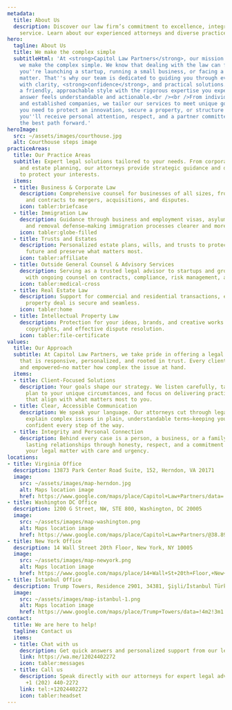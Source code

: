```yaml
---
metadata:
  title: About Us
  description: Discover our law firm’s commitment to excellence, integrity, and client-focused
    service. Learn about our experienced attorneys and diverse practice areas.
hero:
  tagline: About Us
  title: We make the complex simple
  subtitleHtml: 'At <strong>Capitol Law Partners</strong>, our mission is simple:
    we make the complex simple. We know that dealing with the law can feel intimidating—whether
    you''re launching a startup, running a small business, or facing a personal legal
    matter. That''s why our team is dedicated to guiding you through every legal challenge
    with clarity, <strong>confidence</strong>, and practical solutions. We combine
    a friendly, approachable style with the rigorous expertise you expect, so every
    answer feels understandable and actionable.<br /><br />From individuals to startups
    and established companies, we tailor our services to meet unique goals. Whether
    you need to protect an innovation, secure a property, or structure a business,
    you''ll receive personal attention, respect, and a partner committed to finding
    the best path forward.'
heroImage:
  src: ~/assets/images/courthouse.jpg
  alt: Courthouse steps image
practiceAreas:
  title: Our Practice Areas
  subtitle: Expert legal solutions tailored to your needs. From corporate law to immigration
    and estate planning, our attorneys provide strategic guidance and dedicated advocacy
    to protect your interests.
  items:
  - title: Business & Corporate Law
    description: Comprehensive counsel for businesses of all sizes, from entity formation
      and contracts to mergers, acquisitions, and disputes.
    icon: tabler:briefcase
  - title: Immigration Law
    description: Guidance through business and employment visas, asylum, family petitions,
      and removal defense—making immigration processes clearer and more manageable.
    icon: tabler:globe-filled
  - title: Trusts and Estates
    description: Personalized estate plans, wills, and trusts to protect your family’s
      future and preserve what matters most.
    icon: tabler:affiliate
  - title: Outside General Counsel & Advisory Services
    description: Serving as a trusted legal advisor to startups and growing businesses
      with ongoing counsel on contracts, compliance, risk management, and operations.
    icon: tabler:medical-cross
  - title: Real Estate Law
    description: Support for commercial and residential transactions, ensuring every
      property deal is secure and seamless.
    icon: tabler:home
  - title: Intellectual Property Law
    description: Protection for your ideas, brands, and creative works through trademarks,
      copyrights, and effective dispute resolution.
    icon: tabler:file-certificate
values:
  title: Our Approach
  subtitle: At Capitol Law Partners, we take pride in offering a legal experience
    that is responsive, personalized, and rooted in trust. Every client feels supported
    and empowered—no matter how complex the issue at hand.
  items:
  - title: Client-Focused Solutions
    description: Your goals shape our strategy. We listen carefully, tailor every
      plan to your unique circumstances, and focus on delivering practical results
      that align with what matters most to you.
  - title: Clear, Accessible Communication
    description: We speak your language. Our attorneys cut through legal jargon to
      explain complex issues in plain, understandable terms—keeping you informed and
      confident every step of the way.
  - title: Integrity and Personal Connection
    description: Behind every case is a person, a business, or a family. We build
      lasting relationships through honesty, respect, and a commitment to treating
      your legal matter with care and urgency.
locations:
- title: Virginia Office
  description: 13873 Park Center Road Suite, 152, Herndon, VA 20171
  image:
    src: ~/assets/images/map-herndon.jpg
    alt: Maps location image
    href: https://www.google.com/maps/place/Capitol+Law+Partners/data=!4m2!3m1!1s0x0:0xdd25a8b02491aacd?sa=X&ved=1t:2428&ictx=111
- title: Washington DC Office
  description: 1200 G Street, NW, STE 800, Washington, DC 20005
  image:
    src: ~/assets/images/map-washington.png
    alt: Maps location image
    href: https://www.google.com/maps/place/Capitol+Law+Partners/@38.8981849,-77.0307687,17z/data=!3m2!4b1!5s0x89b7b7bdf11bb751:0xf9b2c66482b778ff!4m6!3m5!1s0x89b7b79fdc4c0afd:0x70647fab40f6ef1b!8m2!3d38.8981808!4d-77.0281938!16s%2Fg%2F11y23hfk14?entry=ttu&g_ep=EgoyMDI1MDUxMy4xIKXMDSoASAFQAw%3D%3D
- title: New York Office
  description: 14 Wall Street 20th Floor, New York, NY 10005
  image:
    src: ~/assets/images/map-newyork.png
    alt: Maps location image
    href: https://www.google.com/maps/place/14+Wall+St+20th+Floor,+New+York,+NY+10005
- title: İstanbul Office
  description: Trump Towers, Residence 2901, 34381, Şişli/İstanbul Türkiye
  image:
    src: ~/assets/images/map-istanbul-1.png
    alt: Maps location image
    href: https://www.google.com/maps/place/Trump+Towers/data=!4m2!3m1!1s0x0:0x9ce9fcc6cd43250?sa=X&ved=1t:2428&ictx=111
contact:
  title: We are here to help!
  tagline: Contact us
  items:
  - title: Chat with us
    description: Get quick answers and personalized support from our legal team.
    link: https://wa.me/12024402272
    icon: tabler:messages
  - title: Call us
    description: Speak directly with our attorneys for expert legal advice and consultation.
      +1 (202) 440-2272
    link: tel:+12024402272
    icon: tabler:headset
---
```

